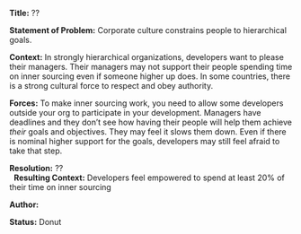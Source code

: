 **Title:** ??  

**Statement of Problem:** Corporate culture constrains people to hierarchical goals.  

**Context:** In strongly hierarchical organizations, developers want to please their managers. Their managers may not support their people spending time on inner sourcing even if someone higher up does. In some countries, there is a strong cultural force to respect and obey authority.  

**Forces:**
To make inner sourcing work, you need to allow some developers outside your org to participate in your development.
Managers have deadlines and they don’t see how having their people will help them achieve *their* goals and objectives. They may feel it slows them down.
Even if there is nominal higher support for the goals, developers may still feel afraid to take that step.  

**Resolution:**  ??  
 
**Resulting Context:** Developers feel empowered to spend at least 20% of their time on inner sourcing  

**Author:**  

**Status:** Donut
